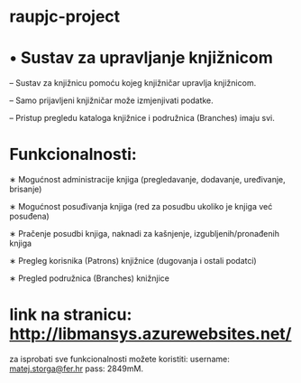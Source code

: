# raupjc-project

# • Sustav za upravljanje knjižnicom

– Sustav za knjižnicu pomoću kojeg  knjižničar upravlja knjižnicom.

– Samo prijavljeni knjižničar može izmjenjivati podatke.

– Pristup pregledu kataloga knjižnice i podružnica (Branches) imaju svi.


# Funkcionalnosti:
∗ Mogućnost administracije knjiga (pregledavanje, dodavanje, uređivanje, brisanje)

∗ Mogućnost posuđivanja knjiga (red za posudbu ukoliko je knjiga već posuđena)

∗ Pračenje posudbi knjiga, naknadi za kašnjenje, izgubljenih/pronađenih knjiga

∗ Pregleg korisnika (Patrons) knjižnice (dugovanja i ostali podatci)

∗ Pregled podružnica (Branches) knižnjice


# link na stranicu: http://libmansys.azurewebsites.net/
za isprobati sve funkcionalnosti možete koristiti: 
        username: matej.storga@fer.hr
        pass: 2849mM.
